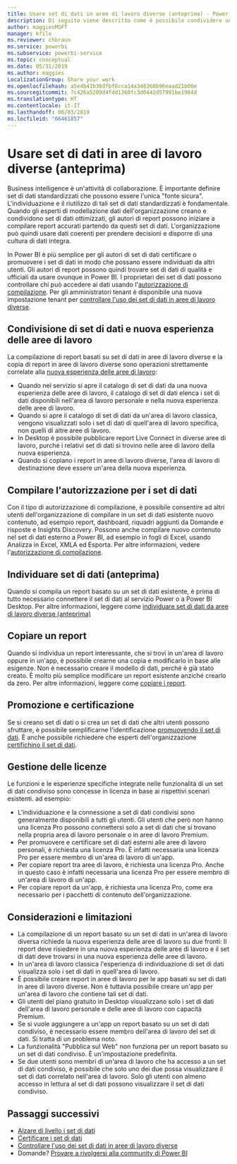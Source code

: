 ```yaml
---
title: Usare set di dati in aree di lavoro diverse (anteprima) - Power BI
description: Di seguito viene descritto come è possibile condividere un set di dati con utenti in tutta l'organizzazione, che possono poi compilare report basati sul set di dati nelle proprie aree di lavoro.
author: maggiesMSFT
manager: kfile
ms.reviewer: chbraun
ms.service: powerbi
ms.subservice: powerbi-service
ms.topic: conceptual
ms.date: 05/31/2019
ms.author: maggies
LocalizationGroup: Share your work
ms.openlocfilehash: a5e4b41b36dfbf6cca14a348268b96eaad21b00e
ms.sourcegitcommit: 7c426a5209d4fdd1360fc3d0442d57991be1984d
ms.translationtype: HT
ms.contentlocale: it-IT
ms.lasthandoff: 06/03/2019
ms.locfileid: "66461857"
---
```

# <a name="use-datasets-across-workspaces-preview"></a>Usare set di dati in aree di lavoro diverse (anteprima)

Business intelligence è un'attività di collaborazione. È importante definire set di dati standardizzati che possono essere l'unica "fonte sicura". L'individuazione e il riutilizzo di tali set di dati standardizzati è fondamentale. Quando gli esperti di modellazione dati dell'organizzazione creano e condividono set di dati ottimizzati, gli autori di report possono iniziare a compilare report accurati partendo da questi set di dati. L'organizzazione può quindi usare dati coerenti per prendere decisioni e disporre di una cultura di dati integra.

In Power BI è più semplice per gli autori di set di dati certificare o promuovere i set di dati in modo che possano essere individuati da altri utenti. Gli autori di report possono quindi trovare set di dati di qualità e ufficiali da usare ovunque in Power BI. I proprietari dei set di dati possono controllare chi può accedere ai dati usando l'[autorizzazione di compilazione](service-datasets-build-permissions.md#build-permissions-for-shared-datasets). Per gli amministratori tenant è disponibile una nuova impostazione tenant per [controllare l'uso dei set di dati in aree di lavoro diverse](service-datasets-admin-across-workspaces.md).

## <a name="dataset-sharing-and-the-new-workspace-experience"></a>Condivisione di set di dati e nuova esperienza delle aree di lavoro

La compilazione di report basati su set di dati in aree di lavoro diverse e la copia di report in aree di lavoro diverse sono operazioni strettamente correlate alla [nuova esperienza delle aree di lavoro](service-create-the-new-workspaces.md):

- Quando nel servizio si apre il catalogo di set di dati da una nuova esperienza delle aree di lavoro, il catalogo di set di dati elenca i set di dati disponibili nell'area di lavoro personale e nella nuova esperienza delle aree di lavoro. 
- Quando si apre il catalogo di set di dati da un'area di lavoro classica, vengono visualizzati solo i set di dati di quell'area di lavoro specifica, non quelli di altre aree di lavoro.
- In Desktop è possibile pubblicare report Live Connect in diverse aree di lavoro, purché i relativi set di dati si trovino nelle aree di lavoro della nuova esperienza.
- Quando si copiano i report in aree di lavoro diverse, l'area di lavoro di destinazione deve essere un'area della nuova esperienza.

## <a name="build-permission-for-datasets"></a>Compilare l'autorizzazione per i set di dati

Con il tipo di autorizzazione di compilazione, è possibile consentire ad altri utenti dell'organizzazione di compilare in un set di dati esistente nuovo contenuto, ad esempio report, dashboard, riquadri aggiunti da Domande e risposte e Insights Discovery. Possono anche compilare nuovo contenuto nel set di dati esterno a Power BI, ad esempio in fogli di Excel, usando Analizza in Excel, XMLA ed Esporta. Per altre informazioni, vedere l'[autorizzazione di compilazione](service-datasets-build-permissions.md#build-permissions-for-shared-datasets).

## <a name="discover-datasets-preview"></a>Individuare set di dati (anteprima)

Quando si compila un report basato su un set di dati esistente, è prima di tutto necessario connettere il set di dati al servizio Power o a Power BI Desktop. Per altre informazioni, leggere come [individuare set di dati da aree di lavoro diverse (anteprima)](service-datasets-discover-across-workspaces.md)

## <a name="copy-a-report"></a>Copiare un report

Quando si individua un report interessante, che si trovi in un'area di lavoro oppure in un'app, è possibile crearne una copia e modificarlo in base alle esigenze. Non è necessario creare il modello di dati, perché è già stato creato. È molto più semplice modificare un report esistente anziché crearlo da zero. Per altre informazioni, leggere come [copiare i report](service-datasets-copy-reports.md).

## <a name="promotion-and-certification"></a>Promozione e certificazione

Se si creano set di dati o si crea un set di dati che altri utenti possono sfruttare, è possibile semplificarne l'identificazione [promuovendo il set di dati](service-datasets-promote.md). È anche possibile richiedere che esperti dell'organizzazione [certifichino il set di dati](service-datasets-certify.md).

## <a name="licensing"></a>Gestione delle licenze

Le funzioni e le esperienze specifiche integrate nelle funzionalità di un set di dati condiviso sono concesse in licenza in base ai rispettivi scenari esistenti.  ad esempio:

- L'individuazione e la connessione a set di dati condivisi sono generalmente disponibili a tutti gli utenti. Gli utenti che però non hanno una licenza Pro possono connettersi solo a set di dati che si trovano nella propria area di lavoro personale o in aree di lavoro Premium.
- Per promuovere e certificare set di dati esterni alle aree di lavoro personali, è richiesta una licenza Pro. È infatti necessaria una licenza Pro per essere membro di un'area di lavoro di un'app.
- Per copiare report tra aree di lavoro, è richiesta una licenza Pro. Anche in questo caso è infatti necessaria una licenza Pro per essere membro di un'area di lavoro di un'app.
- Per copiare report da un'app, è richiesta una licenza Pro, come era necessario per i pacchetti di contenuto dell'organizzazione.

## <a name="considerations-and-limitations"></a>Considerazioni e limitazioni

- La compilazione di un report basato su un set di dati in un'area di lavoro diversa richiede la nuova esperienza delle aree di lavoro su due fronti: Il report deve risiedere in una nuova esperienza delle aree di lavoro e il set di dati deve trovarsi in una nuova esperienza delle aree di lavoro.
- In un'area di lavoro classica l'esperienza di individuazione di set di dati visualizza solo i set di dati in quell'area di lavoro.
- È possibile creare report in aree di lavoro per le app basati su set di dati in aree di lavoro diverse. Non è tuttavia possibile creare un'app per un'area di lavoro che contiene tali set di dati.
- Gli utenti del piano gratuito in Desktop visualizzano solo i set di dati dell'area di lavoro personale e delle aree di lavoro con capacità Premium.
- Se si vuole aggiungere a un'app un report basato su un set di dati condiviso, è necessario essere membro dell'area di lavoro del set di dati. Si tratta di un problema noto.
- La funzionalità "Pubblica sul Web" non funziona per un report basato su un set di dati condiviso. È un'impostazione predefinita.
- Se due utenti sono membri di un'area di lavoro che ha accesso a un set di dati condiviso, è possibile che solo uno dei due possa visualizzare il set di dati correlato nell'area di lavoro. Solo gli utenti con almeno accesso in lettura al set di dati possono visualizzare il set di dati condiviso. 

## <a name="next-steps"></a>Passaggi successivi

- [Alzare di livello i set di dati](service-datasets-promote.md)
- [Certificare i set di dati](service-datasets-certify.md)
- [Controllare l'uso dei set di dati in aree di lavoro diverse](service-datasets-admin-across-workspaces.md)
- Domande? [Provare a rivolgersi alla community di Power BI](http://community.powerbi.com/)
